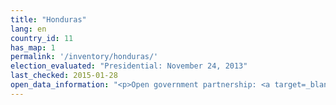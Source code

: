 ```yaml
---
title: "Honduras"
lang: en
country_id: 11
has_map: 1
permalink: '/inventory/honduras/'
election_evaluated: "Presidential: November 24, 2013"
last_checked: 2015-01-28
open_data_information: "<p>Open government partnership: <a target=_blank href=http://www.opengovpartnership.org/country/honduras>http://www.opengovpartnership.org/country/honduras</a><br>Transparency portal: <a target=_blank href=http://www.tse.hn/Transparencia/index.html>http://www.tse.hn/Transparencia/index.html</a><br>Contact -- Oficial de Información Pública del TSE <a target=_blank href=http://www.tse.hn/Transparencia/estructura/oficial_IP.html>http://www.tse.hn/Transparencia/estructura/oficial_IP.html</a></p>"
---
```

